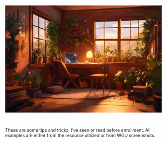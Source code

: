 ![D491 Cover Image](../img/D491_Notes-Walkthrough_cover.jpg)

<br>

These are some tips and tricks, I've seen or read before enrollment. All examples are either from the resource utilized or from WGU screenshots.